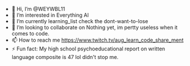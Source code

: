 - 👋 Hi, I’m @WEYWBL11
- 👀 I’m interested in Everything AI    
- 🌱 I’m currently learning_list check the dont-want-to-lose
- 💞️ I’m looking to collaborate on Nothing yet, im pertty useless when it comes to code.
- 📫 How to reach me https://www.twitch.tv/aug_learn_code_share_ment
- ⚡ Fun fact: My high school psychoeducational report on written language composite is 47 lol didn't stop me.

<!---
WEYWBL11/WEYWBL11 is a ✨ special ✨ repository because its `README.md` (this file) appears on your GitHub profile.
You can click the Preview link to take a look at your changes.
--->
